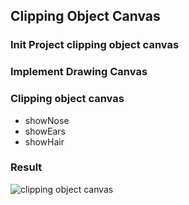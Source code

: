 ## Clipping Object Canvas

### Init Project clipping object canvas

### Implement Drawing Canvas

### Clipping object canvas
- showNose
- showEars
- showHair

### Result
![clipping object canvas](https://user-images.githubusercontent.com/27923352/189923715-605579f4-9fe0-4365-b1e9-9e4254d270f4.gif)
